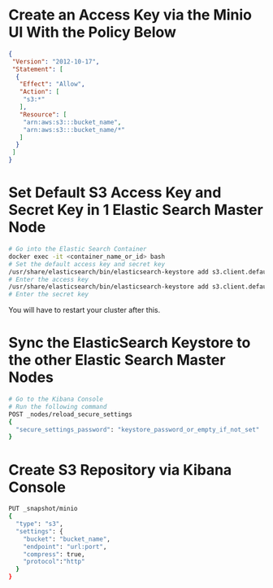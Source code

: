 # Create an Access Key via the Minio UI With the Policy Below
```json
{
 "Version": "2012-10-17",
 "Statement": [
  {
   "Effect": "Allow",
   "Action": [
    "s3:*"
   ],
   "Resource": [
    "arn:aws:s3:::bucket_name",
    "arn:aws:s3:::bucket_name/*"
   ]
  }
 ]
}
```
# Set Default S3 Access Key and Secret Key in 1 Elastic Search Master Node
```bash
# Go into the Elastic Search Container
docker exec -it <container_name_or_id> bash
# Set the default access key and secret key
/usr/share/elasticsearch/bin/elasticsearch-keystore add s3.client.default.access_key
# Enter the access key
/usr/share/elasticsearch/bin/elasticsearch-keystore add s3.client.default.secret_key
# Enter the secret key
```

You will have to restart your cluster after this.

# Sync the ElasticSearch Keystore to the other Elastic Search Master Nodes
```bash
# Go to the Kibana Console
# Run the following command
POST _nodes/reload_secure_settings
{
  "secure_settings_password": "keystore_password_or_empty_if_not_set" 
}
```
# Create S3 Repository via Kibana Console
```bash
PUT _snapshot/minio
{
  "type": "s3",
  "settings": {
    "bucket": "bucket_name",
    "endpoint": "url:port",
    "compress": true,
    "protocol":"http"
  }
}
```
